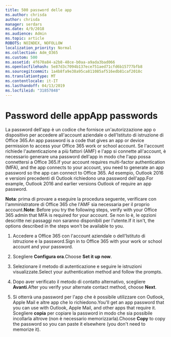 ```yaml
---
title: 500 password delle app
ms.author: chrisda
author: chrisda
manager: serdars
ms.date: 4/9/2018
ms.audience: Admin
ms.topic: article
ROBOTS: NOINDEX, NOFOLLOW
localization_priority: Normal
ms.collection: Adm_O365
ms.custom: 500
ms.assetid: 4f670a84-a2b8-48ce-b0aa-a9ada3bad066
ms.openlocfilehash: 5e87d3c7094b137ece751aed71cfd6b15777bfb8
ms.sourcegitcommit: 1a4b8fa9e38a95ca811085af516edb81caf2018c
ms.translationtype: MT
ms.contentlocale: it-IT
ms.lasthandoff: 04/13/2019
ms.locfileid: "31857848"
---
```

# <a name="app-passwords"></a><span data-ttu-id="66439-102">Password delle app</span><span class="sxs-lookup"><span data-stu-id="66439-102">App passwords</span></span>

<span data-ttu-id="66439-103">La password dell'app è un codice che fornisce un'autorizzazione app o dispositivo per accedere all'account aziendale o dell'Istituto di istruzione di Office 365.</span><span class="sxs-lookup"><span data-stu-id="66439-103">An app password is a code that gives an app or device permission to access your Office 365 work or school account.</span></span> <span data-ttu-id="66439-104">Se l'account richiede l'autenticazione a più fattori (AMF) e l'app si connette all'account, è necessario generare una password dell'app in modo che l'app possa connettersi a Office 365.</span><span class="sxs-lookup"><span data-stu-id="66439-104">If your account requires multi-factor authentication (MFA), and the app connects to your account, you need to generate an app password so the app can connect to Office 365.</span></span> <span data-ttu-id="66439-105">Ad esempio, Outlook 2016 e versioni precedenti di Outlook richiedono una password dell'app.</span><span class="sxs-lookup"><span data-stu-id="66439-105">For example, Outlook 2016 and earlier versions Outlook of require an app password.</span></span>

 <span data-ttu-id="66439-106">**Nota**: prima di provare a eseguire la procedura seguente, verificare con l'amministratore di Office 365 che l'AMF sia necessaria per il proprio account.</span><span class="sxs-lookup"><span data-stu-id="66439-106">**Note**: Before you try the following steps, verify with your Office 365 admin that MFA is required for your account.</span></span> <span data-ttu-id="66439-107">Se non lo è, le opzioni descritte nei passaggi non saranno disponibili per l'utente.</span><span class="sxs-lookup"><span data-stu-id="66439-107">If it isn't, the options described in the steps won't be available to you.</span></span>

1. <span data-ttu-id="66439-108">Accedere a Office 365 con l'account aziendale o dell'Istituto di istruzione e la password.</span><span class="sxs-lookup"><span data-stu-id="66439-108">Sign in to Office 365 with your work or school account and your password.</span></span>

2. <span data-ttu-id="66439-109">Scegliere **Configura ora**.</span><span class="sxs-lookup"><span data-stu-id="66439-109">Choose **Set it up now**.</span></span>

3. <span data-ttu-id="66439-110">Selezionare il metodo di autenticazione e seguire le istruzioni visualizzate.</span><span class="sxs-lookup"><span data-stu-id="66439-110">Select your authentication method and follow the prompts.</span></span>

4. <span data-ttu-id="66439-111">Dopo aver verificato il metodo di contatto alternativo, scegliere **Avanti**.</span><span class="sxs-lookup"><span data-stu-id="66439-111">After you verify your alternate contact method, choose **Next**.</span></span>

5. <span data-ttu-id="66439-112">Si otterrà una password per l'app che è possibile utilizzare con Outlook, Apple Mail e altre app che lo richiedono.</span><span class="sxs-lookup"><span data-stu-id="66439-112">You'll get an app password that you can use with Outlook, Apple Mail, and other apps that require it.</span></span> <span data-ttu-id="66439-113">Scegliere **copia** per copiare la password in modo che sia possibile incollarla altrove (non è necessario memorizzarla).</span><span class="sxs-lookup"><span data-stu-id="66439-113">Choose **Copy** to copy the password so you can paste it elsewhere (you don't need to memorize it).</span></span>
